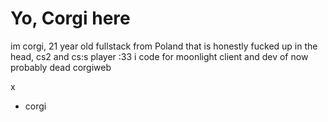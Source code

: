 # Yo, Corgi here

im corgi, 21 year old fullstack from Poland that is honestly fucked up in the head, cs2 and cs:s player :33
i code for moonlight client and dev of now probably dead corgiweb

x
- corgi
